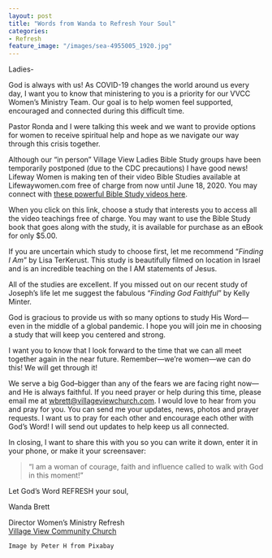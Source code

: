 ```yaml
---
layout: post
title: "Words from Wanda to Refresh Your Soul"
categories:
- Refresh
feature_image: "/images/sea-4955005_1920.jpg"
---
```



Ladies-

God is always with us! As COVID-19 changes the world around us every day, I want you to know that ministering to you is a priority for our VVCC Women’s Ministry Team. Our goal is to help women feel supported, encouraged and connected during this difficult time.

Pastor Ronda and I were talking this week and we want to provide options for women to receive spiritual help and hope as we navigate our way through this crisis together.

Although our “in person” Village View Ladies Bible Study groups have been temporarily postponed (due to the CDC precautions) I have good news! Lifeway Women is making ten of their video Bible Studies available at Lifewaywomen.com free of charge from now until June 18, 2020\. You may connect with [these powerful Bible Study videos here](https://lifewaywomen.com/2020/03/20/free-online-bible-studies-and-5-ebooks-to-stay-in-the-word/).

When you click on this link, choose a study that interests you to access all the video teachings free of charge. You may want to use the Bible Study book that goes along with the study, it is available for purchase as an eBook for only $5.00. 

If you are uncertain which study to choose first, let me recommend “_Finding I Am_” by Lisa TerKerust. This study is beautifully filmed on location in Israel and is an incredible teaching on the I AM statements of Jesus. 

All of the studies are excellent. If you missed out on our recent study of Joseph’s life let me suggest the fabulous “_Finding God Faithful_” by Kelly Minter.

God is gracious to provide us with so many options to study His Word— even in the middle of a global pandemic. I hope you will join me in choosing a study that will keep you centered and strong.

I want you to know that I look forward to the time that we can all meet together again in the near future. Remember—we’re women—we can do this! We will get through it!

We serve a big God–bigger than any of the fears we are facing right now—and He is always faithful. If you need prayer or help during this time, please email me at [wbrett@villageviewchurch.com](mailto:wbrett@villageviewchurch.com). I would love to hear from you and pray for you. You can send me your updates, news, photos and prayer requests. I want us to pray for each other and encourage each other with God’s Word! I will send out updates to help keep us all connected.

In closing, I want to share this with you so you can write it down, enter it in your phone, or make it your screensaver:

>“I am a woman of courage, faith and influence called to walk with God in this moment!”

Let God’s Word REFRESH your soul,

Wanda Brett  

Director Women’s Ministry
Refresh  
[Village View Community Church](https://www.villageviewchurch.com/)    


`Image by Peter H from Pixabay `
